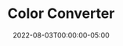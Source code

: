 ---
layout: ext_single
title: Color Converter
slug: color-converter
desc: Convert various color formats to an OBS accepted color format
category: utilities
date: '2022-08-03T00:00:00-05:00'
permalink: extensions/utilities/:slug
download_url: https://christinak.itch.io/sammi-color-converter
developer_name: Christina K.
developer_url: https://christinak.itch.io
icon_local: color_converter.png
trailer: https://www.youtube.com/embed/TWenZosErOM
version: 1.0
sammi_version: 1.42, 2.05 and up
platform: Any
overview: |
    **This extension allows you to convert various color formats to an OBS accepted color format (int). This is useful if you want to let your viewers easily change your OBS source and filter colors.**

    **Supported color formats:**

    - HTML Color Name - [List of accepted colors](https://www.w3schools.com/colors/colors_names.asp)
    - Hex
    - RGB
    - HSL
    - HSV
    - random  
setup: |
    1. Install the extension. You can follow the [Extension Install Guide](https://sammi.solutions/extensions/install).
    2. Go to the premade deck to see all 6 button color format examples. 
privacy_collect: false
---